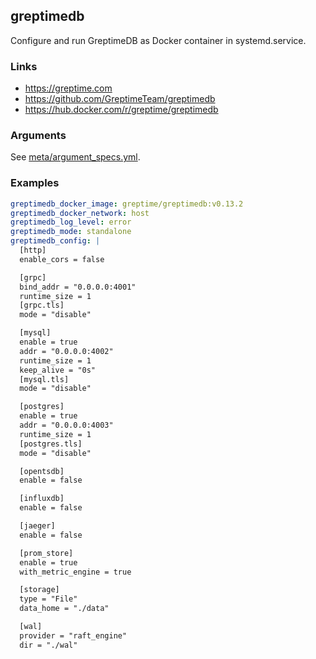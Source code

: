 greptimedb
---

Configure and run GreptimeDB as Docker container in systemd.service.


### Links
- <https://greptime.com>
- <https://github.com/GreptimeTeam/greptimedb>
- <https://hub.docker.com/r/greptime/greptimedb>


### Arguments
See [meta/argument_specs.yml](meta/argument_specs.yml).


### Examples
```yaml
greptimedb_docker_image: greptime/greptimedb:v0.13.2
greptimedb_docker_network: host
greptimedb_log_level: error
greptimedb_mode: standalone
greptimedb_config: |
  [http]
  enable_cors = false

  [grpc]
  bind_addr = "0.0.0.0:4001"
  runtime_size = 1
  [grpc.tls]
  mode = "disable"

  [mysql]
  enable = true
  addr = "0.0.0.0:4002"
  runtime_size = 1
  keep_alive = "0s"
  [mysql.tls]
  mode = "disable"

  [postgres]
  enable = true
  addr = "0.0.0.0:4003"
  runtime_size = 1
  [postgres.tls]
  mode = "disable"

  [opentsdb]
  enable = false

  [influxdb]
  enable = false

  [jaeger]
  enable = false

  [prom_store]
  enable = true
  with_metric_engine = true

  [storage]
  type = "File"
  data_home = "./data"

  [wal]
  provider = "raft_engine"
  dir = "./wal"
```

